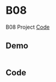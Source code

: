 # B08

B08 Project [Code](https://github.com/CodeMercs/ariod-ho-book/tree/master/Code/B08)


## Demo

![]()

## Code
